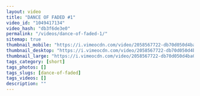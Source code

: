 ```yaml
---
layout: video
title: "DANCE OF FADED #1"
video_id: "1049417134"
video_hash: "db3f6de3e0"
permalink: "/videos/dance-of-faded-1/"
sitemap: true
thumbnail_mobile: "https://i.vimeocdn.com/video/2058567722-db70d050d4ba09e287f9d349e1f9be9facd8042f5c37dc77a2b2ab297595828b-d_640x360?&r=pad&region=us"
thumbnail_desktop: "https://i.vimeocdn.com/video/2058567722-db70d050d4ba09e287f9d349e1f9be9facd8042f5c37dc77a2b2ab297595828b-d_960x540?&r=pad&region=us"
thumbnail_large: "https://i.vimeocdn.com/video/2058567722-db70d050d4ba09e287f9d349e1f9be9facd8042f5c37dc77a2b2ab297595828b-d_1280x720?&r=pad&region=us"
tags_category: [short]
tags_photos: []
tags_slugs: [dance-of-faded]
tags_videos: []
description: ""
---
```

